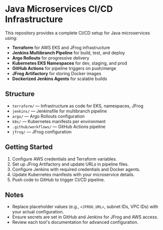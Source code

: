 # Java Microservices CI/CD Infrastructure

This repository provides a complete CI/CD setup for Java microservices using:
- **Terraform** for AWS EKS and JFrog infrastructure
- **Jenkins Multibranch Pipeline** for build, test, and deploy
- **Argo Rollouts** for progressive delivery
- **Kubernetes EKS Namespaces** for dev, staging, and prod
- **GitHub Actions** for pipeline triggers on push/merge
- **JFrog Artifactory** for storing Docker images
- **Dockerized Jenkins Agents** for scalable builds

## Structure
- `terraform/` — Infrastructure as code for EKS, namespaces, JFrog
- `jenkins/` — Jenkinsfile for multibranch pipeline
- `argo/` — Argo Rollouts configuration
- `k8s/` — Kubernetes manifests per environment
- `.github/workflows/` — GitHub Actions pipeline
- `jfrog/` — JFrog configuration

## Getting Started
1. Configure AWS credentials and Terraform variables.
2. Set up JFrog Artifactory and update URLs in pipeline files.
3. Configure Jenkins with required credentials and Docker agents.
4. Update Kubernetes manifests with your microservice details.
5. Push code to GitHub to trigger CI/CD pipeline.

## Notes
- Replace placeholder values (e.g., `<JFROG_URL>`, subnet IDs, VPC IDs) with your actual configuration.
- Ensure secrets are set in GitHub and Jenkins for JFrog and AWS access.
- Review each tool's documentation for advanced configuration.
